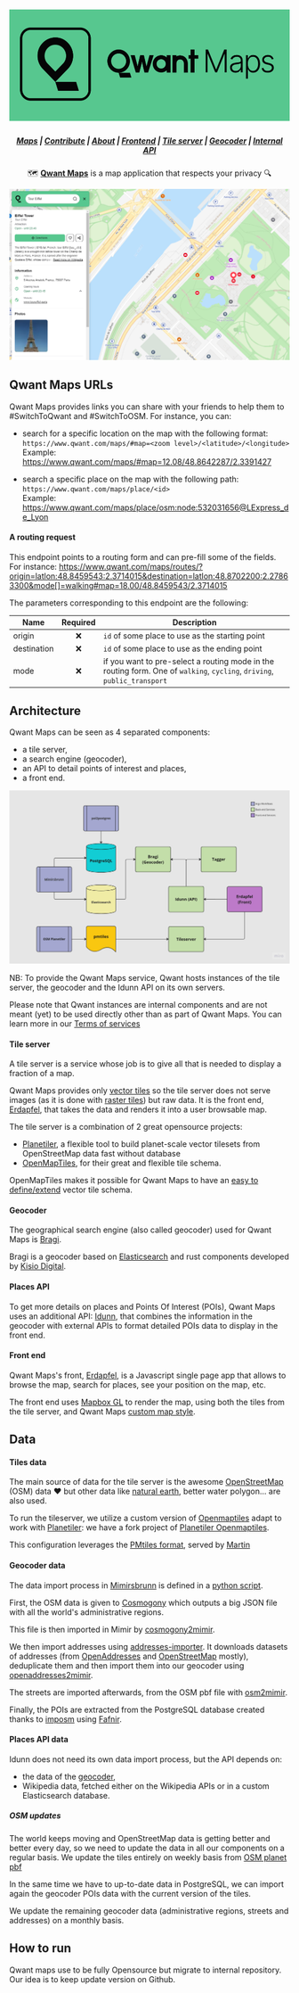 <h1 align="center">
  <img src="./images/logo.png" alt="QwantMaps" width="520" height="200" />
</h1>

<h5 align="center">
  <a href="https://www.qwant.com/maps">Maps</a> |
  <a href="./contributing.md">Contribute</a> |
  <a href="https://betterweb.qwant.com/en/qwant-maps-a-open-and-privacy-focused-map/">About</a> |
  <a href="https://github.com/Qwant/erdapfel">Frontend</a> |
  <a href="https://github.com/Qwant/kartotherian_docker">Tile server</a> |
  <a href="https://github.com/CanalTP/mimirsbrunn">Geocoder</a> |
  <a href="https://github.com/Qwant/idunn">Internal API</a>
</h5>

<p align="center">
🗺️ <a href="https://www.qwant.com/maps"><strong>Qwant Maps</strong></a> is a map application that respects your privacy 🔍
</p>

![Qwant Maps screenshot](screenshot.png)

## Qwant Maps URLs

Qwant Maps provides links you can share with your friends to help them to #SwitchToQwant and #SwitchToOSM.
For instance, you can:
- search for a specific location on the map with the following format:  
`https://www.qwant.com/maps/#map=<zoom level>/<latitude>/<longitude>`  
Example: https://www.qwant.com/maps/#map=12.08/48.8642287/2.3391427


- search a specific place on the map with the following path:  
`https://www.qwant.com/maps/place/<id>`  
Example: https://www.qwant.com/maps/place/osm:node:532031656@LExpress_de_Lyon

#### A routing request

This endpoint points to a routing form and can pre-fill some of the fields.  
For instance: https://www.qwant.com/maps/routes/?origin=latlon:48.8459543:2.3714015&destination=latlon:48.8702200:2.27863300&mode[]=walking#map=18.00/48.8459543/2.3714015

The parameters corresponding to this endpoint are the following:

| Name | Required| Description |
| -------- | :--------: | -------- |
| origin    |   :x:   | `id` of some place to use as the starting point     |
| destination    |   :x:   | `id` of some place to use as the ending point  |
| mode   |   :x:   | if you want to pre-select a routing mode in the routing form. One of `walking`, `cycling`, `driving`, `public_transport`

## Architecture

Qwant Maps can be seen as 4 separated components:

* a tile server,
* a search engine (geocoder),
* an API to detail points of interest and places,
* a front end.

![global architecture](images/maps_archi.jpg)

NB: To provide the Qwant Maps service, Qwant hosts instances of the tile server, the geocoder and the Idunn API on its own servers.

Please note that Qwant instances are internal components and are not meant (yet) to be used directly other than as part of Qwant Maps. You can learn more in our [Terms of services](https://about.qwant.com/fr/legal/cgu/qwant-maps/)

#### Tile server

A tile server is a service whose job is to give all that is needed to display a fraction of a map.

Qwant Maps provides only [vector tiles](https://en.wikipedia.org/wiki/Vector_tiles) so the tile server does not serve images (as it is done with [raster tiles](https://switch2osm.org/the-basics/)) but raw data. It is the front end, [Erdapfel](#erdapfel), that takes the data and renders it into a user browsable map.

The tile server is a combination of 2 great opensource projects:

* [Planetiler](https://github.com/onthegomap/planetiler), a flexible tool to build planet-scale vector tilesets from OpenStreetMap data fast without database
* [OpenMapTiles](https://github.com/openmaptiles/openmaptiles), for their great and flexible tile schema.

OpenMapTiles makes it possible for Qwant Maps to have an [easy to define/extend](https://github.com/Qwant/openmaptiles) vector tile schema.

#### Geocoder

The geographical search engine (also called geocoder) used for Qwant Maps is [Bragi](https://github.com/CanalTP/mimirsbrunn).

Bragi is a geocoder based on [Elasticsearch](https://www.elastic.co) and rust components developed by [Kisio Digital](http://www.kisiodigital.com/).

#### Places API

To get more details on places and Points Of Interest (POIs), Qwant Maps uses an additional API: [Idunn](https://github.com/Qwant/idunn), that combines the information in the geocoder with external APIs to format detailed POIs data to display in the front end.

#### Front end <a name="erdapfel"></a>

Qwant Maps's front, [Erdapfel](https://github.com/Qwant/erdapfel), is a Javascript single page app that allows to browse the map, search for places, see your position on the map, etc.

The front end uses [Mapbox GL](https://www.mapbox.com/mapbox-gl-js/api/) to render the map, using both the tiles from the tile server, and Qwant Maps [custom map style](https://github.com/Qwant/qwant-basic-gl-style).

## Data

#### Tiles data <a name="tilesdata"></a>

The main source of data for the tile server is the awesome [OpenStreetMap](https://www.openstreetmap.org) (OSM) data :heart: but other data like [natural earth](http://www.naturalearthdata.com/), better water polygon... are also used.

To run the tileserver, we utilize a custom version of [Openmaptiles](https://github.com/openmaptiles/openmaptiles) adapt to work with [Planetiler](https://github.com/onthegomap/planetiler): we have a fork project of [Planetiler Openmaptiles](https://github.com/openmaptiles/planetiler-openmaptiles).

This configuration leverages the  [PMtiles format](https://github.com/protomaps/PMTiles), served by [Martin](https://github.com/maplibre/martin)

#### Geocoder data <a name="geocoder_data"><a/>

The data import process in [Mimirsbrunn](https://github.com/CanalTP/mimirsbrunn) is defined in a [python script](https://github.com/Qwant/docker_mimir/blob/master/tasks.py).

First, the OSM data is given to [Cosmogony](https://github.com/osm-without-borders/cosmogony) which outputs a big JSON file with all the world's administrative regions.

This file is then imported in Mimir by [cosmogony2mimir](https://github.com/CanalTP/mimirsbrunn#cosmogony2mimir).

We then import addresses using [addresses-importer](https://github.com/Qwant/addresses-importer). It downloads datasets of addresses (from [OpenAddresses](http://openaddresses.io/) and [OpenStreetMap](https://www.openstreetmap.org) mostly), deduplicate them and then import them into our geocoder using [openaddresses2mimir](https://github.com/CanalTP/mimirsbrunn#openaddresses2mimir).

The streets are imported afterwards, from the OSM pbf file with [osm2mimir](https://github.com/CanalTP/mimirsbrunn#osm2mimir).

Finally, the POIs are extracted from the PostgreSQL database created thanks to [imposm](https://github.com/omniscale/imposm3) using [Fafnir](https://github.com/Qwant/fafnir).

#### Places API data

Idunn does not need its own data import process, but the API depends on:

* the data of the [geocoder](#geocoder_data),
* Wikipedia data, fetched either on the Wikipedia APIs or in a custom Elasticsearch database.

##### OSM updates <a name="osm_updates"></a>

The world keeps moving and OpenStreetMap data is getting better and better every day, so we need to update the data in all our components on a regular basis.
We update the tiles entirely on weekly basis from [OSM planet pbf](https://registry.opendata.aws/osm/)

In the same time we have to up-to-date data in PostgreSQL, we can import again the geocoder POIs data with  the current version of the tiles.

We update the remaining geocoder data (administrative regions, streets and addresses) on a monthly basis.

## How to run

Qwant maps use to be fully Opensource but migrate to internal repository. Our idea is to keep update version on Github.
